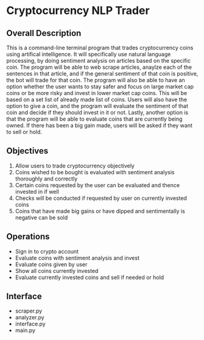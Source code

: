 # Cryptocurrency NLP Trader

## Overall Description

This is a command-line terminal program that trades cryptocurrency coins using artifical intelligence. It will specifically use natural language processing, by doing sentiment analysis on articles based on the specific coin. The program will be able to web scrape articles, anaylze each of the sentences in that article, and if the general sentiment of that coin is positive, the bot will trade for that coin. The program will also be able to have an option whether the user wants to stay safer and focus on large market cap coins or be more risky and invest in lower market cap coins. This will be based on a set list of already made list of coins. Users will also have the option to give a coin, and the program will evaluate the sentiment of that coin and decide if they should invest in it or not. Lastly, another option is that the program will be able to evaluate coins that are currently being owned. If there has been a big gain made, users will be asked if they want to sell or hold.

## Objectives

1. Allow users to trade cryptocurrency objectively
2. Coins wished to be bought is evaluated with sentiment analysis thoroughly and correctly
3. Certain coins requested by the user can be evaluated and thence invested in if well
4. Checks will be conducted if requested by user on currently invested coins
5. Coins that have made big gains or have dipped and sentimentally is negative can be sold

## Operations

- Sign in to crypto account
- Evaluate coins with sentiment analysis and invest
- Evaluate coins given by user
- Show all coins currently invested
- Evaluate currently invested coins and sell if needed or hold

## Interface

- scraper.py
- analyzer.py
- interface.py
- main.py